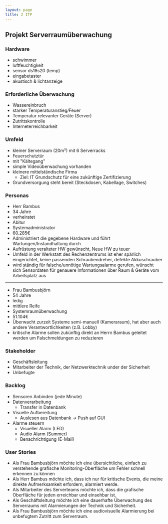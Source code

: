 ```yaml
---
layout: page
title: 2 ITP
---
```


## Projekt Serverraumüberwachung

### Hardware

- schwimmer
- luftfeuchtigkeit
- sensor ds18s20 (temp)
- eingabetaster
- akustisch & lichtanzeige

### Erforderliche Überwachung

- Wassereinbruch
- starker Temperaturanstieg/Feuer
- Temperatur relevanter Geräte (Server)
- Zutrittskontrolle
- Interneterreichbarkeit

### Umfeld

- kleiner Serverraum (20m²) mit 6 Serverracks
- Feuerschutztür
- mit "Kältegang"
- simple Videoüberwachung vorhanden
- kleinere mittelständische Firma
  - Ziel: IT Grundschutz für eine zukünftige Zertifizierung
- Grundversorgung steht bereit (Steckdosen, Kabellage, Switches)

### Personas

- Herr Bambus
- 34 Jahre
- verheiratet
- Abitur
- Systemadministrator
- 60.285€
- Administriert die gegebene Hardware und führt Wartungen/Instandhaltung durch
- Aufrüstung veralteter HW gewünscht, Neue HW zu teuer
- Umfeld in der Werkstatt des Rechenzentrums ist eher spärlich eingerichtet, keine passenden Schraubendreher, defekte Akkuschrauber
- wird ständig für falsche/unnötige Wartungsalarme gerufen, wünscht sich Sensordaten für genauere Informationen über Raum & Geräte vom Arbeitsplatz aus

---

- Frau Bambusbjörn
- 54 Jahre
- ledig
- mittlere Reife
- Systemraumüberwachung
- 51.104€
- Überwacht zurzeit Systeme semi-manuell (Kameraraum), hat aber auch andere Verantwortlichkeiten (z.B. Lobby)
- kritische Alarme sollen zukünftig direkt an Herrn Bambus geleitet werden um Falschmeldungen zu reduzieren

### Stakeholder

- Geschäftsleitung
- Mitarbeiter der Technik, der Netzwerktechnik under der Sicherheit
- Unbefugte

### Backlog

- Sensoren Anbinden (jede Minute)
- Datenverarbeitung
  - Transfer in Datenbank
- Visuelle Aufbereitung
  - Auslesen aus Datenbank -> Push auf GUI
- Alarme steuern
  - Visueller Alarm (LED)
  - Audio Alarm (Summer)
  - Benachrichtigung (E-Mail)

### User Stories

- Als Frau Bambusbjörn möchte ich eine übersichtliche, einfach zu verstehende grafische Monitoring-Oberfläche um Fehler schnell erkennen zu können
- Als Herr Bambus möchte ich, dass ich nur für kritische Events, die meine direkte Aufmerksamkeit erfordern, alarmiert werde.
- Als Mitarbeiter des Serverteams möchte ich, dass die grafische Oberfläche für jeden erreichbar und einsehbar ist.
- Als Geschäftsleitung möchte ich eine dauerhafte Überwachung des Serverraums mit Alarmierungen der Technik und Sicherheit.
- Als Frau Bambusbjörn möchte ich eine audiovisuelle Alarmierung bei unbefugtem Zutritt zum Serverraum.
